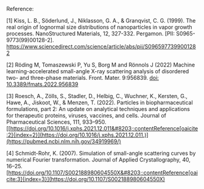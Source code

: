 Reference:

[1] Kiss, L. B., Söderlund, J., Niklasson, G. A., & Granqvist, C. G. (1999). The real origin of lognormal size distributions of nanoparticles in vapor growth processes. NanoStructured Materials, 12, 327-332. Pergamon. [PII: S0965-9773(99)00128-2]. https://www.sciencedirect.com/science/article/abs/pii/S0965977399001282

[2] Röding M, Tomaszewski P, Yu S, Borg M and Rönnols J (2022) Machine learning-accelerated small-angle X-ray scattering analysis of disordered two- and three-phase materials. Front. Mater. 9:956839. [doi: 10.3389/fmats.2022.956839](https://www.frontiersin.org/journals/materials/articles/10.3389/fmats.2022.956839/full)

[3] Roesch, A., Zölls, S., Stadler, D., Helbig, C., Wuchner, K., Kersten, G., Hawe, A., Jiskoot, W., & Menzen, T. (2022). Particles in biopharmaceutical formulations, part 2: An update on analytical techniques and applications for therapeutic proteins, viruses, vaccines, and cells. Journal of Pharmaceutical Sciences, 111, 933–950. [[https://doi.org/10.1016/j.xphs.2021.12.011&#8203;:contentReference[oaicite:2]{index=2}](https://doi.org/10.1016/j.xphs.2021.12.011.)](https://pubmed.ncbi.nlm.nih.gov/34919969/)

[4] Schmidt-Rohr, K. (2007). Simulation of small-angle scattering curves by numerical Fourier transformation. Journal of Applied Crystallography, 40, 16–25. [https://doi.org/10.1107/S002188980604550X&#8203;:contentReference[oaicite:3]{index=3}](https://doi.org/10.1107/S002188980604550X)
